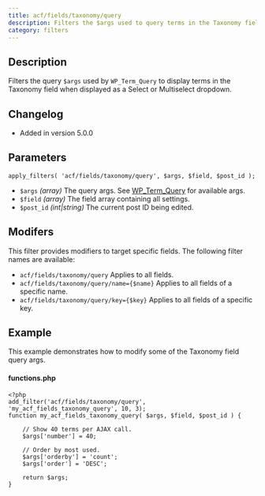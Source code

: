```yaml
---
title: acf/fields/taxonomy/query
description: Filters the $args used to query terms in the Taxonomy field.
category: filters
---
```


## Description
Filters the query `$args` used by `WP_Term_Query` to display terms in the Taxonomy field when displayed as a Select or Multiselect dropdown.

## Changelog
- Added in version 5.0.0

## Parameters
```
apply_filters( 'acf/fields/taxonomy/query', $args, $field, $post_id );
```
- `$args`		*(array)*		The query args. See [WP_Term_Query](https://developer.wordpress.org/reference/classes/WP_Term_Query/__construct/) for available args.
- `$field`		*(array)*		The field array containing all settings.
- `$post_id`	*(int|string)*	The current post ID being edited.

## Modifers
This filter provides modifiers to target specific fields. The following filter names are available:
- `acf/fields/taxonomy/query` 				Applies to all fields.
- `acf/fields/taxonomy/query/name={$name}` 	Applies to all fields of a specific name.
- `acf/fields/taxonomy/query/key={$key}` 	Applies to all fields of a specific key.

## Example
This example demonstrates how to modify some of the Taxonomy field query args.

#### functions.php
```
<?php
add_filter('acf/fields/taxonomy/query', 'my_acf_fields_taxonomy_query', 10, 3);
function my_acf_fields_taxonomy_query( $args, $field, $post_id ) {
	
	// Show 40 terms per AJAX call.
	$args['number'] = 40;
	
	// Order by most used.
	$args['orderby'] = 'count';
    $args['order'] = 'DESC';
	
	return $args;
}
```

